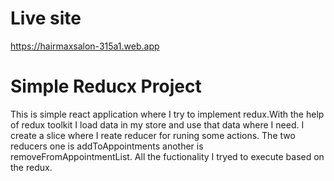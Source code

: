 # Live site
https://hairmaxsalon-315a1.web.app 
# Simple Reducx Project

This is simple react application where I try to implement redux.With the help of redux toolkit I load data in my store and  use that data where I need. I create a slice where I reate reducer for runing some actions. The two reducers one is addToAppointments another is removeFromAppointmentList. All the fuctionality I tryed to execute based on the redux.
 
